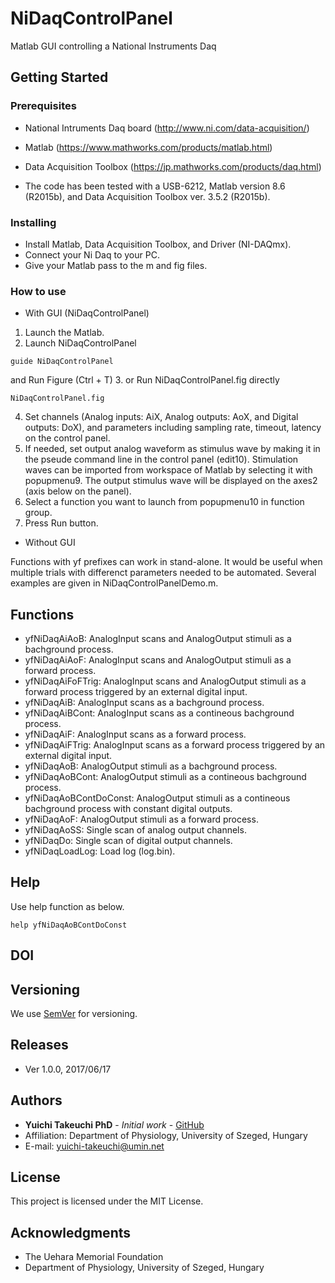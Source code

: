 # NiDaqControlPanel
Matlab GUI controlling a National Instruments Daq

## Getting Started

### Prerequisites
* National Intruments Daq board (http://www.ni.com/data-acquisition/)
* Matlab (https://www.mathworks.com/products/matlab.html)
* Data Acquisition Toolbox (https://jp.mathworks.com/products/daq.html)

* The code has been tested with a USB-6212, Matlab version 8.6 (R2015b), and Data Acquisition Toolbox ver. 3.5.2 (R2015b).

### Installing
* Install Matlab, Data Acquisition Toolbox, and Driver (NI-DAQmx).
* Connect your Ni Daq to your PC.
* Give your Matlab pass to the m and fig files.

### How to use
* With GUI (NiDaqControlPanel)
1. Launch the Matlab.
2. Launch NiDaqControlPanel
```
guide NiDaqControlPanel
```
and Run Figure (Ctrl + T)
3. or Run NiDaqControlPanel.fig directly
```
NiDaqControlPanel.fig
```
4. Set channels (Analog inputs: AiX, Analog outputs: AoX, and Digital outputs: DoX), and parameters including sampling rate, timeout, latency on the control panel.
5. If needed, set output analog waveform as stimulus wave by making it in the pseude command line in the control panel (edit10). Stimulation waves can be imported from workspace of Matlab by selecting it with popupmenu9. The output stimulus wave will be displayed on the axes2 (axis below on the panel).
6. Select a function you want to launch from popupmenu10 in function group.
7. Press Run button.

* Without GUI

Functions with yf prefixes can work in stand-alone. It would be useful when multiple trials with differenct parameters needed to be automated. Several examples are given in NiDaqControlPanelDemo.m.

## Functions
* yfNiDaqAiAoB: AnalogInput scans and AnalogOutput stimuli as a bachground process.
* yfNiDaqAiAoF: AnalogInput scans and AnalogOutput stimuli as a forward process.
* yfNiDaqAiFoFTrig: AnalogInput scans and AnalogOutput stimuli as a forward process triggered by an external digital input.
* yfNiDaqAiB: AnalogInput scans as a bachground process.
* yfNiDaqAiBCont: AnalogInput scans as a contineous bachground process.
* yfNiDaqAiF: AnalogInput scans as a forward process.
* yfNiDaqAiFTrig: AnalogInput scans as a forward process triggered by an external digital input.
* yfNiDaqAoB: AnalogOutput stimuli as a bachground process.
* yfNiDaqAoBCont: AnalogOutput stimuli as a contineous bachground process.
* yfNiDaqAoBContDoConst: AnalogOutput stimuli as a contineous bachground process with constant digital outputs.
* yfNiDaqAoF: AnalogOutput stimuli as a forward process.
* yfNiDaqAoSS: Single scan of analog output channels.
* yfNiDaqDo: Single scan of digital output channels.
* yfNiDaqLoadLog: Load log (log.bin).

## Help
Use help function as below.
```
help yfNiDaqAoBContDoConst
```

## DOI

## Versioning
We use [SemVer](http://semver.org/) for versioning.

## Releases
* Ver 1.0.0, 2017/06/17

## Authors
* **Yuichi Takeuchi PhD** - *Initial work* - [GitHub](https://github.com/yuichi-takeuchi)
* Affiliation: Department of Physiology, University of Szeged, Hungary
* E-mail: yuichi-takeuchi@umin.net

## License
This project is licensed under the MIT License.

## Acknowledgments
* The Uehara Memorial Foundation
* Department of Physiology, University of Szeged, Hungary

